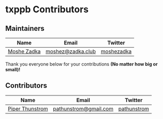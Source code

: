# txppb Contributors

## Maintainers

| Name | Email | Twitter |
| ---- | ----- | ------- |
| [Moshe Zadka](https://github.com/moshez) | [moshez@zadka.club](mailto:moshez@zadka.club) | [moshezadka](https://twitter.com/moshezadka)

Thank you everyone below for your contributions **(No matter how big or small)!**

## Contributors

| Name | Email | Twitter |
| ---- | ----- | ------- |
| [Piper Thunstrom](https://github.com/pathunstrom) | [pathunstrom@gmail.com](mailto:pathunstrom@gmail.com) | [pathunstrom](https://twitter.com/pathunstrom)
